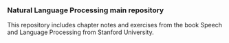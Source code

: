 ### Natural Language Processing main repository

This repository includes chapter notes and exercises from the book Speech and Language Processing from Stanford University.
